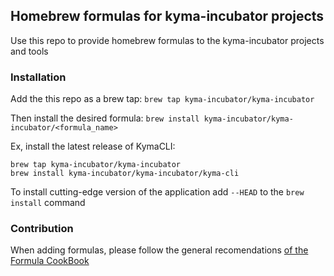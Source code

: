 ## Homebrew formulas for kyma-incubator projects
Use this repo to provide homebrew formulas to the kyma-incubator projects and tools

### Installation
Add the this repo as a brew tap: `brew tap kyma-incubator/kyma-incubator`

Then install the desired formula: `brew install kyma-incubator/kyma-incubator/<formula_name>`

Ex, install the latest release of KymaCLI:

	brew tap kyma-incubator/kyma-incubator
	brew install kyma-incubator/kyma-incubator/kyma-cli


To install cutting-edge version of the application add `--HEAD` to the `brew install` command


### Contribution
When adding formulas, please follow the general recomendations [of the Formula CookBook](https://docs.brew.sh/Formula-Cookbook)

